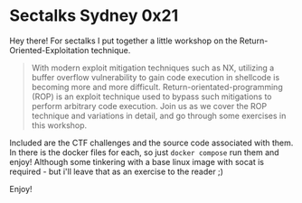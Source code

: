 # Sectalks Sydney 0x21

Hey there! For sectalks I put together a little workshop on the Return-Oriented-Exploitation technique.

> With modern exploit mitigation techniques such as NX, utilizing a buffer overflow vulnerability to gain code execution in shellcode is becoming more and more difficult. Return-orientated-programming (ROP) is an exploit technique used to bypass such mitigations to perform arbitrary code execution. Join us as we cover the ROP technique and variations in detail, and go through some exercises in this workshop.

Included are the CTF challenges and the source code associated with them. In there is the docker files for each, so just `docker compose` run them and enjoy! Although some tinkering with a base linux image with socat is required - but i'll leave that as an exercise to the reader ;)

Enjoy!

